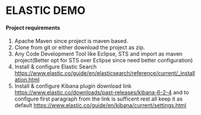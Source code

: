 # ELASTIC DEMO

#### Project requirements
1. Apache Maven since project is maven based.
2. Clone from git or either download the project as zip.
3. Any Code Development Tool like Eclipse, STS and import as maven project(Better opt for STS over Eclipse since need better configuration)
4. Install & configure Elastic Search https://www.elastic.co/guide/en/elasticsearch/reference/current/_installation.html
5. Install & configure Kibana plugin download link https://www.elastic.co/downloads/past-releases/kibana-6-2-4 and to configure first paragraph from the link is sufficent rest all keep it as default https://www.elastic.co/guide/en/kibana/current/settings.html
